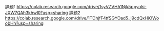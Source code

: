 課題1
https://colab.research.google.com/drive/1syVZVH51Njk5ppyo5i-JXW7QAh3khwI0?usp=sharing
課題2
https://colab.research.google.com/drive/1TDhjfF4tfSGYOad5_j9cdQxHiOWoobHh?usp=sharing
